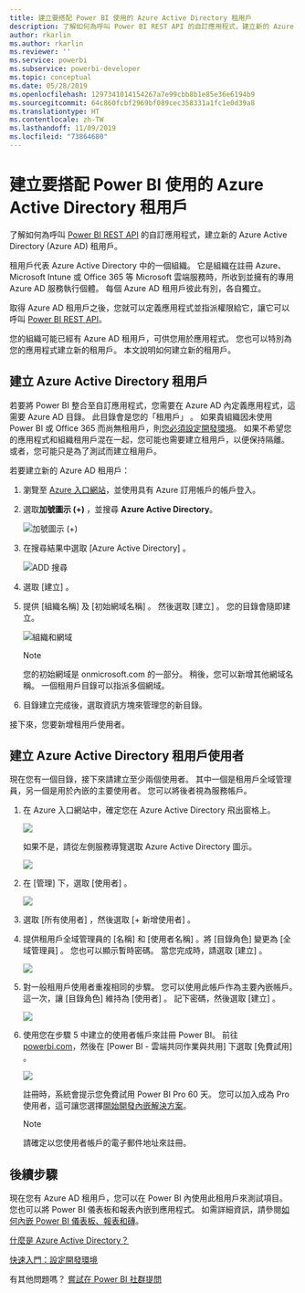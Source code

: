 ```yaml
---
title: 建立要搭配 Power BI 使用的 Azure Active Directory 租用戶
description: 了解如何為呼叫 Power BI REST API 的自訂應用程式，建立新的 Azure Active Directory (Azure AD) 租用戶。
author: rkarlin
ms.author: rkarlin
ms.reviewer: ''
ms.service: powerbi
ms.subservice: powerbi-developer
ms.topic: conceptual
ms.date: 05/28/2019
ms.openlocfilehash: 1297341014154267a7e99cbb8b1e85e36e6194b9
ms.sourcegitcommit: 64c860fcbf2969bf089cec358331a1fc1e0d39a8
ms.translationtype: HT
ms.contentlocale: zh-TW
ms.lasthandoff: 11/09/2019
ms.locfileid: "73864680"
---
```

# <a name="create-an-azure-active-directory-tenant-to-use-with-power-bi"></a>建立要搭配 Power BI 使用的 Azure Active Directory 租用戶

了解如何為呼叫 [Power BI REST API](rest-api-reference.md) 的自訂應用程式，建立新的 Azure Active Directory (Azure AD) 租用戶。

租用戶代表 Azure Active Directory 中的一個組織。 它是組織在註冊 Azure、Microsoft Intune 或 Office 365 等 Microsoft 雲端服務時，所收到並擁有的專用 Azure AD 服務執行個體。 每個 Azure AD 租用戶彼此有別，各自獨立。

取得 Azure AD 租用戶之後，您就可以定義應用程式並指派權限給它，讓它可以呼叫 [Power BI REST API](rest-api-reference.md)。

您的組織可能已經有 Azure AD 租用戶，可供您用於應用程式。 您也可以特別為您的應用程式建立新的租用戶。 本文說明如何建立新的租用戶。

## <a name="create-an-azure-active-directory-tenant"></a>建立 Azure Active Directory 租用戶

若要將 Power BI 整合至自訂應用程式，您需要在 Azure AD 內定義應用程式，這需要 Azure AD 目錄。 此目錄會是您的「租用戶」  。 如果貴組織因未使用 Power BI 或 Office 365 而尚無租用戶，則[您必須設定開發環境](https://docs.microsoft.com/azure/active-directory/develop/active-directory-howto-tenant)。 如果不希望您的應用程式和組織租用戶混在一起，您可能也需要建立租用戶，以便保持隔離。 或者，您可能只是為了測試而建立租用戶。

若要建立新的 Azure AD 租用戶：

1. 瀏覽至 [Azure 入口網站](https://portal.azure.com)，並使用具有 Azure 訂用帳戶的帳戶登入。

2. 選取**加號圖示 (+)** ，並搜尋 **Azure Active Directory**。

    ![加號圖示 (+)](media/create-an-azure-active-directory-tenant/new-directory.png)

3. 在搜尋結果中選取 [Azure Active Directory]  。

    ![ADD 搜尋](media/create-an-azure-active-directory-tenant/new-directory2.png)

4. 選取 [建立]  。

5. 提供 [組織名稱]  及 [初始網域名稱]  。 然後選取 [建立]  。 您的目錄會隨即建立。

    ![組織和網域](media/create-an-azure-active-directory-tenant/organization-and-domain.png)

   > [!NOTE]
   > 您的初始網域是 onmicrosoft.com 的一部分。 稍後，您可以新增其他網域名稱。 一個租用戶目錄可以指派多個網域。

6. 目錄建立完成後，選取資訊方塊來管理您的新目錄。

接下來，您要新增租用戶使用者。

## <a name="create-azure-active-directory-tenant-users"></a>建立 Azure Active Directory 租用戶使用者

現在您有一個目錄，接下來請建立至少兩個使用者。 其中一個是租用戶全域管理員，另一個是用於內嵌的主要使用者。 您可以將後者視為服務帳戶。

1. 在 Azure 入口網站中，確定您在 Azure Active Directory 飛出窗格上。

    ![](media/create-an-azure-active-directory-tenant/aad-flyout.png)

    如果不是，請從左側服務導覽選取 Azure Active Directory 圖示。

    ![](media/create-an-azure-active-directory-tenant/aad-service.png)

2. 在 [管理]  下，選取 [使用者]  。

    ![](media/create-an-azure-active-directory-tenant/users-and-groups.png)

3. 選取 [所有使用者]  ，然後選取 [+ 新增使用者]  。

4. 提供租用戶全域管理員的 [名稱]  和 [使用者名稱]  。將 [目錄角色]  變更為 [全域管理員]  。 您也可以顯示暫時密碼。 當您完成時，請選取 [建立]  。

    ![](media/create-an-azure-active-directory-tenant/global-admin.png)

5. 對一般租用戶使用者重複相同的步驟。 您可以使用此帳戶作為主要內嵌帳戶。 這一次，讓 [目錄角色]  維持為 [使用者]  。 記下密碼，然後選取 [建立]  。

    ![](media/create-an-azure-active-directory-tenant/pbiembed-user.png)

6. 使用您在步驟 5 中建立的使用者帳戶來註冊 Power BI。 前往 [powerbi.com](https://powerbi.microsoft.com/get-started/)，然後在 [Power BI - 雲端共同作業與共用]  下選取 [免費試用]  。

    ![](media/create-an-azure-active-directory-tenant/try-powerbi-free.png)

    註冊時，系統會提示您免費試用 Power BI Pro 60 天。 您可以加入成為 Pro 使用者，這可讓您選擇[開始開發內嵌解決方案](embedding-content.md)。

   > [!NOTE]
   > 請確定以您使用者帳戶的電子郵件地址來註冊。

## <a name="next-steps"></a>後續步驟

現在您有 Azure AD 租用戶，您可以在 Power BI 內使用此租用戶來測試項目。 您也可以將 Power BI 儀表板和報表內嵌到應用程式。 如需詳細資訊，請參閱[如何內嵌 Power BI 儀表板、報表和磚](embedding-content.md)。

[什麼是 Azure Active Directory？](https://docs.microsoft.com/azure/active-directory/active-directory-whatis) 
 
[快速入門：設定開發環境](https://docs.microsoft.com/azure/active-directory/develop/active-directory-howto-tenant)  

有其他問題嗎？ [嘗試在 Power BI 社群提問](https://community.powerbi.com/)
